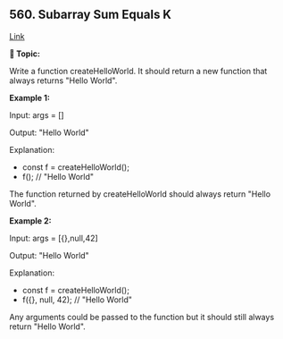 ## 560. Subarray Sum Equals K
[Link](https://leetcode.com/problems/create-hello-world-function/description/)

**📝 Topic:**

Write a function createHelloWorld. It should return a new function that always returns "Hello World".

**Example 1:**

Input: args = []

Output: "Hello World"

Explanation:
- const f = createHelloWorld();
- f(); // "Hello World"

The function returned by createHelloWorld should always return "Hello World".

**Example 2:**

Input: args = [{},null,42]

Output: "Hello World"

Explanation:
- const f = createHelloWorld();
- f({}, null, 42); // "Hello World"

Any arguments could be passed to the function but it should still always return "Hello World".

